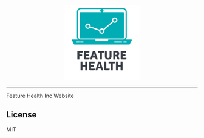 <div align="center">
  <br>
  <img src="/images/logo.png" alt="Feature Health Inc" width="200"/>
  <br> 
</div>

---

Feature Health Inc Website


## License

MIT
